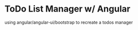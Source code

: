 ToDo List Manager w/ Angular
=========

using angular/angular-ui/bootstrap to recreate a todos manager
